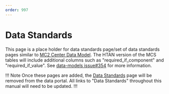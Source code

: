 ```yaml
---
order: 997
---
```


# Data Standards

This page is a place holder for data standards page/set of data standards pages similar to [MC2 Center Data Model](https://mc2-center.github.io/data-models/).  The HTAN version of the MCS tables will include additional columns such as "required_if_component" and "required_if_value".  See [data-models issue#354](https://github.com/ncihtan/data-models/issues/354) for more information. 

!!! Note
Once these pages are added, the [Data Standards](https://humantumoratlas.org/standards) page will be removed from the data portal.  All links to "Data Standards" throughout this manual will need to be updated.
!!!